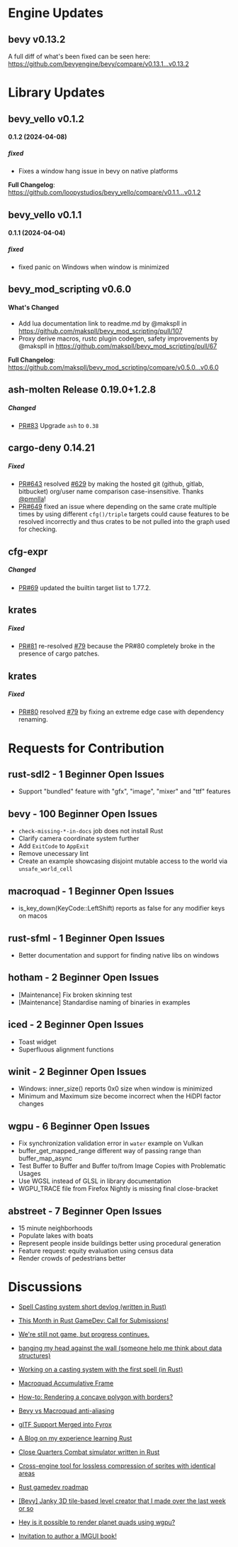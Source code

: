 # Engine Updates

## bevy v0.13.2

 A full diff of what's been fixed can be seen here:  https://github.com/bevyengine/bevy/compare/v0.13.1...v0.13.2



# Library Updates

## bevy_vello v0.1.2

 #### 0.1.2 (2024-04-08)

##### fixed

- Fixes a window hang issue in bevy on native platforms

**Full Changelog**: https://github.com/loopystudios/bevy_vello/compare/v0.1.1...v0.1.2

## bevy_vello v0.1.1

 #### 0.1.1 (2024-04-04)

##### fixed

- fixed panic on Windows when window is minimized


## bevy_mod_scripting v0.6.0

 #### What's Changed
* Add lua documentation link to readme.md by @makspll in https://github.com/makspll/bevy_mod_scripting/pull/107
* Proxy derive macros, rustc plugin codegen, safety improvements by @makspll in https://github.com/makspll/bevy_mod_scripting/pull/67


**Full Changelog**: https://github.com/makspll/bevy_mod_scripting/compare/v0.5.0...v0.6.0

## ash-molten Release 0.19.0+1.2.8

 ##### Changed
- [PR#83](https://github.com/EmbarkStudios/ash-molten/pull/83) Upgrade `ash` to `0.38`


## cargo-deny 0.14.21

 ##### Fixed
- [PR#643](https://github.com/EmbarkStudios/cargo-deny/pull/643) resolved [#629](https://github.com/EmbarkStudios/cargo-deny/issues/629) by making the hosted git (github, gitlab, bitbucket) org/user name comparison case-insensitive. Thanks [@pmnlla](https://github.com/pmnlla)!
- [PR#649](https://github.com/EmbarkStudios/cargo-deny/pull/649) fixed an issue where depending on the same crate multiple times by using different `cfg()/triple` targets could cause features to be resolved incorrectly and thus crates to be not pulled into the graph used for checking.

## cfg-expr 

 ##### Changed
- [PR#69](https://github.com/EmbarkStudios/cfg-expr/pull/69) updated the builtin target list to 1.77.2.

## krates 

 ##### Fixed
- [PR#81](https://github.com/EmbarkStudios/krates/pull/81) re-resolved [#79](https://github.com/EmbarkStudios/krates/issues/79) because the PR#80 completely broke in the presence of cargo patches.

## krates 

 ##### Fixed
- [PR#80](https://github.com/EmbarkStudios/krates/pull/80) resolved [#79](https://github.com/EmbarkStudios/krates/issues/79) by fixing an extreme edge case with dependency renaming.



# Requests for Contribution

## rust-sdl2 - 1 Beginner Open Issues

* Support "bundled" feature with "gfx", "image", "mixer" and "ttf" features
## bevy - 100 Beginner Open Issues

* `check-missing-*-in-docs` job does not install Rust
* Clarify camera coordinate system further
* Add `ExitCode` to `AppExit`
* Remove unecessary lint
* Create an example showcasing disjoint mutable access to the world via `unsafe_world_cell`
## macroquad - 1 Beginner Open Issues

* is_key_down(KeyCode::LeftShift) reports as false for any modifier keys on macos
## rust-sfml - 1 Beginner Open Issues

* Better documentation and support for finding native libs on windows
## hotham - 2 Beginner Open Issues

* [Maintenance] Fix broken skinning test
* [Maintenance] Standardise naming of binaries in examples
## iced - 2 Beginner Open Issues

* Toast widget
* Superfluous alignment functions
## winit - 2 Beginner Open Issues

* Windows: inner_size() reports 0x0 size when window is minimized
* Minimum and Maximum size become incorrect when the HiDPI factor changes
## wgpu - 6 Beginner Open Issues

* Fix synchronization validation error in `water` example on Vulkan 
* buffer_get_mapped_range different way of passing range than buffer_map_async
* Test Buffer to Buffer and Buffer to/from Image Copies with Problematic Usages
* Use WGSL instead of GLSL in library documentation 
* WGPU_TRACE file from Firefox Nightly is missing final close-bracket
## abstreet - 7 Beginner Open Issues

* 15 minute neighborhoods
* Populate lakes with boats
* Represent people inside buildings better using procedural generation
* Feature request: equity evaluation using census data
* Render crowds of pedestrians better


# Discussions

* [Spell Casting system short devlog (written in Rust)](https://youtu.be/PGMY7xQ4Qpo)

* [This Month in Rust GameDev: Call for Submissions!](https://www.reddit.com/r/rust_gamedev/comments/1c1qjd5/this_month_in_rust_gamedev_call_for_submissions/)

* [We're still not game, but progress continues.](https://www.reddit.com/r/rust_gamedev/comments/1c15y7j/were_still_not_game_but_progress_continues/)

* [banging my head against the wall (someone help me think about data structures)](https://www.reddit.com/r/rust_gamedev/comments/1c12cum/banging_my_head_against_the_wall_someone_help_me/)

* [Working on a casting system with the first spell (in Rust)](https://v.redd.it/m9mmqv24jotc1)

* [Macroquad Accumulative Frame](https://www.reddit.com/r/rust_gamedev/comments/1c12h75/macroquad_accumulative_frame/)

* [How-to: Rendering a concave polygon with borders?](https://www.reddit.com/r/rust_gamedev/comments/1bzzldw/howto_rendering_a_concave_polygon_with_borders/)

* [Bevy vs Macroquad anti-aliasing ](https://www.reddit.com/r/rust_gamedev/comments/1bzcz2k/bevy_vs_macroquad_antialiasing/)

* [glTF Support Merged into Fyrox](https://github.com/FyroxEngine/Fyrox/commit/deeebe575af2b69364e4c36fd41bf91c1c1d946e)

* [A Blog on my experience learning Rust](https://open.substack.com/pub/miteshcodes/p/the-rusty-experience?r=3nfjry&amp;utm_campaign=post&amp;utm_medium=web&amp;showWelcomeOnShare=true)

* [Close Quarters Combat simulator written in Rust](https://v.redd.it/va0d4of07nsc1)

* [Cross-engine tool for lossless compression of sprites with identical areas](https://github.com/elringus/sprite-dicing)

* [Rust gamedev roadmap](https://www.reddit.com/r/rust_gamedev/comments/1bvo1mn/rust_gamedev_roadmap/)

* [[Bevy] Janky 3D tile-based level creator that I made over the last week or so](https://v.redd.it/q4fic5xr9bsc1)

* [Hey is it possible to render planet quads using wgpu?](https://www.reddit.com/r/rust_gamedev/comments/1bugr1y/hey_is_it_possible_to_render_planet_quads_using/)

* [Invitation to author a IMGUI book!](https://www.reddit.com/r/rust_gamedev/comments/1bsywd4/invitation_to_author_a_imgui_book/)

